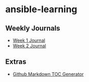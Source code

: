 # ansible-learning
## Weekly Journals
- [Week 1 Journal](journal/week1.md)
- [Week 2 Journal](journal/week2.md)


## Extras
- [Github Markdown TOC Generator](https://ecotrust-canada.github.io/markdown-toc/)
